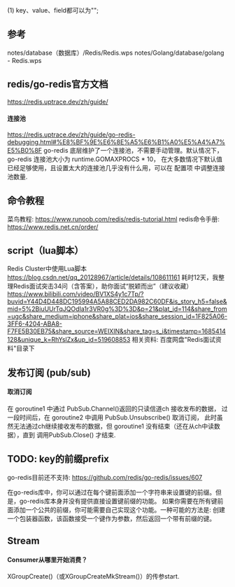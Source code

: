 (1) key、value、field都可以为"";

## 参考
notes/database（数据库）/Redis/Redis.wps
notes/Golang/database/golang - Redis.wps

## redis/go-redis官方文档
https://redis.uptrace.dev/zh/guide/
#### 连接池
https://redis.uptrace.dev/zh/guide/go-redis-debugging.html#%E8%BF%9E%E6%8E%A5%E6%B1%A0%E5%A4%A7%E5%B0%8F
go-redis 底层维护了一个连接池，不需要手动管理。默认情况下， go-redis 连接池大小为 runtime.GOMAXPROCS * 10，
在大多数情况下默认值已经足够使用，且设置太大的连接池几乎没有什么用，可以在 配置项 中调整连接池数量.

## 命令教程
菜鸟教程:
    https://www.runoob.com/redis/redis-tutorial.html
redis命令手册:
    https://www.redis.net.cn/order/

## script（lua脚本）
Redis Cluster中使用Lua脚本
    https://blog.csdn.net/qq_20128967/article/details/108611161
耗时12天，我整理Redis面试突击34问（含答案），助你面试“脱颖而出”（建议收藏）
    https://www.bilibili.com/video/BV1XS4y1c7Tp/?buvid=Y44D4D448DC195994A5A88CED2DA982C60DF&is_story_h5=false&mid=5%2BiuUUrTqJQOdIa1r3VR0g%3D%3D&p=21&plat_id=114&share_from=ugc&share_medium=iphone&share_plat=ios&share_session_id=1F825A06-3FF6-4204-ABA8-F7FE5B30EB75&share_source=WEIXIN&share_tag=s_i&timestamp=1685414128&unique_k=RhYslZx&up_id=519608853
    相关资料: 百度网盘"Redis面试资料"目录下

## 发布订阅 (pub/sub)
#### 取消订阅
在 goroutine1 中通过 PubSub.Channel()返回的只读信道ch 接收发布的数据，
过一段时间后，在 goroutine2 中调用 PubSub.Unsubscribe() 取消订阅，
此时虽然无法通过ch继续接收发布的数据，但 goroutine1 没有结束（还在从ch中读数据），直到 调用PubSub.Close() 才结束.

## TODO: key的前缀prefix
go-redis目前还不支持:
    https://github.com/redis/go-redis/issues/607

在go-redis库中，你可以通过在每个键前面添加一个字符串来设置键的前缀。但是，go-redis库本身并没有提供直接设置键前缀的功能。
如果你需要在所有键前面添加一个公共的前缀，你可能需要自己实现这个功能。一种可能的方法是: 创建一个包装器函数，该函数接受一个键作为参数，然后返回一个带有前缀的键。

## Stream
#### Consumer从哪里开始消费？
XGroupCreate()（或XGroupCreateMkStream()）的传参start.


